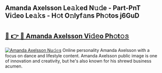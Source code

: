 ## Amanda Axelsson Le𝚊𝚔ed N𝚞𝚍e - Part-PnT Vi𝚍eo Le𝚊𝚔s - H𝚘t O𝚗lyf𝚊ns Ph𝚘tos j6GuD

# <h2><a href="http://hf3vsp.feru.top/?c=Amanda+Axelsson">🔗 👉 🔴 Amanda Axelsson Vi𝚍𝚎o Ph𝚘t𝚘𝚜</a></h2>

[![Amanda Axelsson Nu𝚍𝚎s](https://i.imgur.com/0TWrTi3.gif)](http://hf3vsp.feru.top/?c=Amanda+Axelsson)
Online personality Amanda Axelsson with a focus on dance and lifestyle content. Amanda Axelsson public image is one of innovation and creativity, but he's also known for his shrewd business acumen. 

